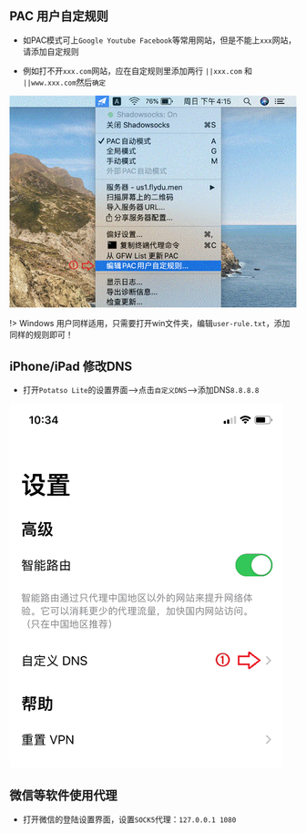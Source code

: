 ## PAC 用户自定规则

* 如PAC模式可上`Google Youtube Facebook`等常用网站，但是不能上`xxx`网站，请添加自定规则

* 例如打不开`xxx.com`网站，应在自定规则里添加两行 `||xxx.com` 和 `||www.xxx.com`然后`确定`

![mac](media/mac/rule.gif ':size=480')

!> Windows 用户同样适用，只需要打开win文件夹，编辑`user-rule.txt`，添加同样的规则即可！

## iPhone/iPad 修改DNS

* 打开`Potatso Lite`的设置界面-->点击`自定义DNS`-->添加DNS`8.8.8.8`

![apple](media/apple/dns.gif ':size=480')


## 微信等软件使用代理

* 打开微信的登陆设置界面，设置`SOCK5`代理：`127.0.0.1 1080`
